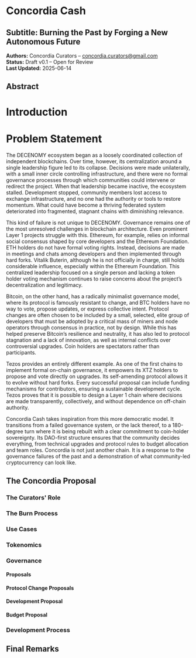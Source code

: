 # Concordia Cash

## Subtitle: Burning the Past by Forging a New Autonomous Future

**Authors:** Concordia Curators – concordia.curators@gmail.com  
**Status:** Draft v0.1 – Open for Review  
**Last Updated:** 2025-06-14  

## Abstract

# Introduction

# Problem Statement

The DECENOMY ecosystem began as a loosely coordinated collection of independent blockchains. Over time, however, its centralization around a single leadership figure led to its collapse. Decisions were made unilaterally, with a small inner circle controlling infrastructure, and there were no formal governance processes through which communities could intervene or redirect the project. When that leadership became inactive, the ecosystem stalled. Development stopped, community members lost access to exchange infrastructure, and no one had the authority or tools to restore momentum. What could have become a thriving federated system deteriorated into fragmented, stagnant chains with diminishing relevance.

This kind of failure is not unique to DECENOMY. Governance remains one of the most unresolved challenges in blockchain architecture. Even prominent Layer 1 projects struggle with this. Ethereum, for example, relies on informal social consensus shaped by core developers and the Ethereum Foundation. ETH holders do not have formal voting rights. Instead, decisions are made in meetings and chats among developers and then implemented through hard forks. Vitalik Buterin, although he is not officially in charge, still holds considerable influence, especially within the Ethereum Foundation. This centralized leadership focused on a single person and lacking a token holder voting mechanism continues to raise concerns about the project’s decentralization and legitimacy.

Bitcoin, on the other hand, has a radically minimalist governance model, where its protocol is famously resistant to change, and BTC holders have no way to vote, propose updates, or express collective intent. Protocol changes are often chosen to be included by a small, selected, elite group of developers that must be adopted by a critical mass of miners and node operators through consensus in practice, not by design. While this has helped preserve Bitcoin’s resilience and neutrality, it has also led to protocol stagnation and a lack of innovation, as well as internal conflicts over controversial upgrades. Coin holders are spectators rather than participants.

Tezos provides an entirely different example. As one of the first chains to implement formal on-chain governance, it empowers its XTZ holders to propose and vote directly on upgrades. Its self-amending protocol allows it to evolve without hard forks. Every successful proposal can include funding mechanisms for contributors, ensuring a sustainable development cycle. Tezos proves that it is possible to design a Layer 1 chain where decisions are made transparently, collectively, and without dependence on off-chain authority.

Concordia Cash takes inspiration from this more democratic model. It transitions from a failed governance system, or the lack thereof, to a 180-degree turn where it is being rebuilt with a clear commitment to coin-holder sovereignty. Its DAO-first structure ensures that the community decides everything, from technical upgrades and protocol rules to budget allocation and team roles. Concordia is not just another chain. It is a response to the governance failures of the past and a demonstration of what community-led cryptocurrency can look like.

## The Concordia Proposal

### The Curators' Role

### The Burn Process

### Use Cases

### Tokenomics

### Governance

#### Proposals

#### Protocol Change Proposals

#### Development Proposal

#### Budget Proposal

### Development Process

## Final Remarks
